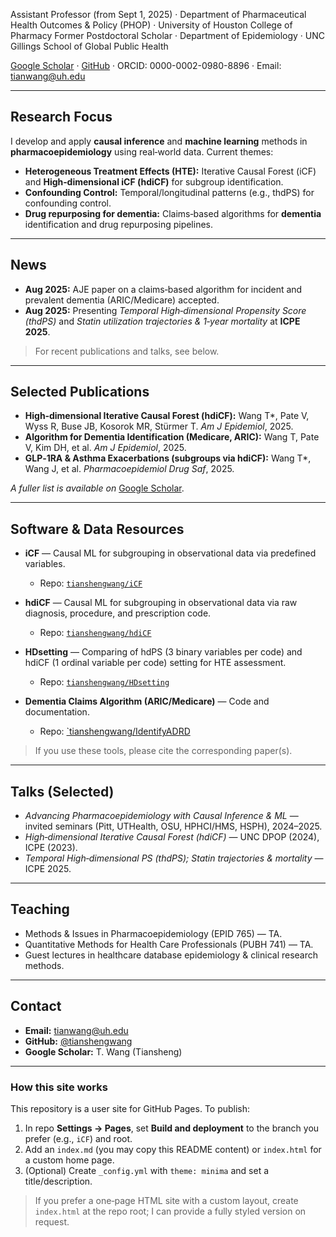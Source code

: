 

Assistant Professor (from Sept 1, 2025) · Department of Pharmaceutical Health Outcomes & Policy (PHOP) · University of Houston College of Pharmacy
Former Postdoctoral Scholar · Department of Epidemiology · UNC Gillings School of Global Public Health

[Google Scholar](https://scholar.google.com/citations?user=JYtT5K8AAAAJ&hl=en) · [GitHub](https://github.com/tianshengwang) · ORCID: 0000-0002-0980-8896 · Email: [tianwang@uh.edu](mailto:tianwang@uh.edu)

---

## Research Focus

I develop and apply **causal inference** and **machine learning** methods in **pharmacoepidemiology** using real‑world data. Current themes:

* **Heterogeneous Treatment Effects (HTE):** Iterative Causal Forest (iCF) and **High‑dimensional iCF (hdiCF)** for subgroup identification.
* **Confounding Control:** Temporal/longitudinal patterns (e.g., thdPS) for confounding control.
* **Drug repurposing for dementia:** Claims‑based algorithms for **dementia** identification and drug repurposing pipelines.

---

## News

* **Aug 2025:** AJE paper on a claims‑based algorithm for incident and prevalent dementia (ARIC/Medicare) accepted.
* **Aug 2025:** Presenting *Temporal High‑dimensional Propensity Score (thdPS)* and *Statin utilization trajectories & 1‑year mortality* at **ICPE 2025**.

> For recent publications and talks, see below.

---

## Selected Publications

* **High‑dimensional Iterative Causal Forest (hdiCF):** Wang T\*, Pate V, Wyss R, Buse JB, Kosorok MR, Stürmer T. *Am J Epidemiol*, 2025.
* **Algorithm for Dementia Identification (Medicare, ARIC):** Wang T, Pate V, Kim DH, et al. *Am J Epidemiol*, 2025.
* **GLP‑1RA & Asthma Exacerbations (subgroups via hdiCF):** Wang T\*, Wang J, et al. *Pharmacoepidemiol Drug Saf*, 2025.

*A fuller list is available on* [Google Scholar](https://scholar.google.com/citations?user=JYtT5K8AAAAJ&hl=en).

---

## Software & Data Resources

* **iCF** — Causal ML for subgrouping in observational data via predefined variables.

  * Repo: [`tianshengwang/iCF`](https://github.com/tianshengwang/iCF)

* **hdiCF** — Causal ML for subgrouping in observational data via raw diagnosis, procedure, and prescription code.

  * Repo: [`tianshengwang/hdiCF`](https://github.com/tianshengwang/hdiCF)
   
* **HDsetting** — Comparing of hdPS (3 binary variables per code) and hdiCF (1 ordinal variable per code) setting for HTE assessment.

  * Repo: [`tianshengwang/HDsetting`](https://github.com/tianshengwang/HDsetting)
* **Dementia Claims Algorithm (ARIC/Medicare)** — Code and documentation.

  * Repo: [`tianshengwang/IdentifyADRD](https://github.com/tianshengwang/IdentifyADRD)

> If you use these tools, please cite the corresponding paper(s).

---

## Talks (Selected)

* *Advancing Pharmacoepidemiology with Causal Inference & ML* — invited seminars (Pitt, UTHealth, OSU, HPHCI/HMS, HSPH), 2024–2025.
* *High‑dimensional Iterative Causal Forest (hdiCF)* — UNC DPOP (2024), ICPE (2023).
* *Temporal High‑dimensional PS (thdPS); Statin trajectories & mortality* — ICPE 2025.

---

## Teaching

* Methods & Issues in Pharmacoepidemiology (EPID 765) — TA.
* Quantitative Methods for Health Care Professionals (PUBH 741) — TA.
* Guest lectures in healthcare database epidemiology & clinical research methods.

---

## Contact

* **Email:** [tianwang@uh.edu](mailto:tianwang@uh.edu)
* **GitHub:** [@tianshengwang](https://github.com/tianshengwang)
* **Google Scholar:** T. Wang (Tiansheng)

---

### How this site works

This repository is a user site for GitHub Pages. To publish:

1. In repo **Settings → Pages**, set **Build and deployment** to the branch you prefer (e.g., `iCF`) and root.
2. Add an `index.md` (you may copy this README content) or `index.html` for a custom home page.
3. (Optional) Create `_config.yml` with `theme: minima` and set a title/description.

> If you prefer a one‑page HTML site with a custom layout, create `index.html` at the repo root; I can provide a fully styled version on request.
